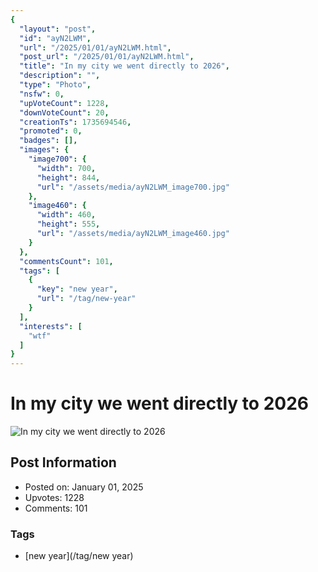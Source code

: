 ```yaml
---
{
  "layout": "post",
  "id": "ayN2LWM",
  "url": "/2025/01/01/ayN2LWM.html",
  "post_url": "/2025/01/01/ayN2LWM.html",
  "title": "In my city we went directly to 2026",
  "description": "",
  "type": "Photo",
  "nsfw": 0,
  "upVoteCount": 1228,
  "downVoteCount": 20,
  "creationTs": 1735694546,
  "promoted": 0,
  "badges": [],
  "images": {
    "image700": {
      "width": 700,
      "height": 844,
      "url": "/assets/media/ayN2LWM_image700.jpg"
    },
    "image460": {
      "width": 460,
      "height": 555,
      "url": "/assets/media/ayN2LWM_image460.jpg"
    }
  },
  "commentsCount": 101,
  "tags": [
    {
      "key": "new year",
      "url": "/tag/new-year"
    }
  ],
  "interests": [
    "wtf"
  ]
}
---
```


# In my city we went directly to 2026

![In my city we went directly to 2026](/assets/media/ayN2LWM_image700.jpg)

## Post Information

- Posted on: January 01, 2025
- Upvotes: 1228
- Comments: 101

### Tags

- [new year](/tag/new year)
